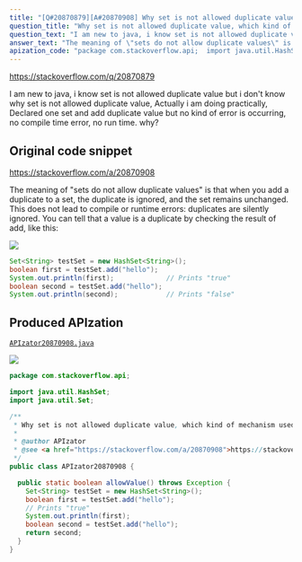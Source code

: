 ```yaml
---
title: "[Q#20870879][A#20870908] Why set is not allowed duplicate value, which kind of mechanism used behind them?"
question_title: "Why set is not allowed duplicate value, which kind of mechanism used behind them?"
question_text: "I am new to java, i know set is not allowed duplicate value but i don't know why set is not allowed duplicate value, Actually i am doing practically, Declared one set and add duplicate value but no kind of error is occurring, no compile time error, no run time. why?"
answer_text: "The meaning of \"sets do not allow duplicate values\" is that when you add a duplicate to a set, the duplicate is ignored, and the set remains unchanged. This does not lead to compile or runtime errors: duplicates are silently ignored. You can tell that a value is a duplicate by checking the result of add, like this:"
apization_code: "package com.stackoverflow.api;  import java.util.HashSet; import java.util.Set;  /**  * Why set is not allowed duplicate value, which kind of mechanism used behind them?  *  * @author APIzator  * @see <a href=\"https://stackoverflow.com/a/20870908\">https://stackoverflow.com/a/20870908</a>  */ public class APIzator20870908 {    public static boolean allowValue() throws Exception {     Set<String> testSet = new HashSet<String>();     boolean first = testSet.add(\"hello\");     // Prints \"true\"     System.out.println(first);     boolean second = testSet.add(\"hello\");     return second;   } }"
---
```


https://stackoverflow.com/q/20870879

I am new to java, i know set is not allowed duplicate value but i don&#x27;t know why set is not allowed duplicate value, Actually i am doing practically,
Declared one set and add duplicate value but no kind of error is occurring, no compile time error, no run time. why?



## Original code snippet

https://stackoverflow.com/a/20870908

The meaning of &quot;sets do not allow duplicate values&quot; is that when you add a duplicate to a set, the duplicate is ignored, and the set remains unchanged. This does not lead to compile or runtime errors: duplicates are silently ignored.
You can tell that a value is a duplicate by checking the result of add, like this:

<div class="code-logo"><img src="/stackoverflow.png" /></div>

```java
Set<String> testSet = new HashSet<String>();
boolean first = testSet.add("hello");
System.out.println(first);             // Prints "true"
boolean second = testSet.add("hello");
System.out.println(second);            // Prints "false"
```

## Produced APIzation

[`APIzator20870908.java`](https://github.com/pasqualesalza/apization-temp/raw/main/data/search/APIzator20870908.java)

<div class="code-logo"><img src="/apizator.png" /></div>

```java
package com.stackoverflow.api;

import java.util.HashSet;
import java.util.Set;

/**
 * Why set is not allowed duplicate value, which kind of mechanism used behind them?
 *
 * @author APIzator
 * @see <a href="https://stackoverflow.com/a/20870908">https://stackoverflow.com/a/20870908</a>
 */
public class APIzator20870908 {

  public static boolean allowValue() throws Exception {
    Set<String> testSet = new HashSet<String>();
    boolean first = testSet.add("hello");
    // Prints "true"
    System.out.println(first);
    boolean second = testSet.add("hello");
    return second;
  }
}

```